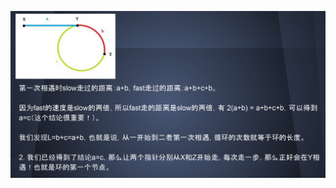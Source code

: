 

<p align="center">
<img width="1000"  src="https://github.com/fantasylsc/LeetCode/blob/master/Approach/Materials/slow_fast_pointer.PNG" >
</p>
